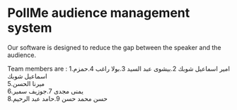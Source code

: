 # PollMe audience management system 


 Our software is designed to reduce the gap between the speaker and the audience.


Team members are : 
  1.امير اسماعيل شوبك 
  2.بيشوى عبد السيد 
  3.بولا راغب 
  4.حمزم اسماعيل شوبك  
  5.ميرنا الحسن  
  6.يمنى مجدى
  7.جوزيف سمير  
  8.حسن محمد حسن 
  9.حامد عبد الرحيم

